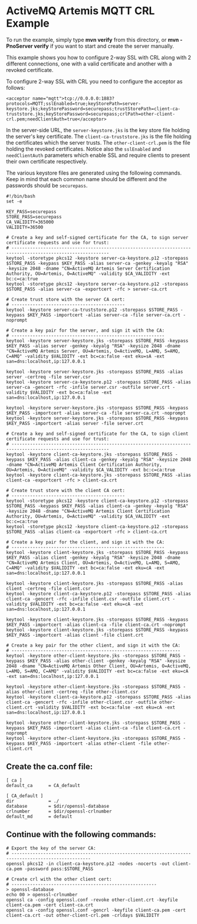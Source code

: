 # ActiveMQ Artemis MQTT CRL Example

To run the example, simply type **mvn verify** from this directory, or **mvn -PnoServer verify** if you want to start and create the server manually.

This example shows you how to configure 2-way SSL with CRL along with 2 different connections, one with a valid certificate and another with a revoked certificate.

To configure 2-way SSL with CRL you need to configure the acceptor as follows:

```
<acceptor name="mqtt">tcp://0.0.0.0:1883?protocols=MQTT;sslEnabled=true;keyStorePath=server-keystore.jks;keyStorePassword=securepass;trustStorePath=client-ca-truststore.jks;keyStorePassword=securepass;crlPath=other-client-crl.pem;needClientAuth=true</acceptor>
```

In the server-side URL, the `server-keystore.jks` is the key store file holding the server's key certificate. The `client-ca-truststore.jks` is the file holding the certificates which the server trusts. The `other-client-crl.pem` is the file holding the revoked certificates. Notice also the `sslEnabled` and `needClientAuth` parameters which enable SSL and require clients to present their own certificate respectively.

The various keystore files are generated using the following commands. Keep in mind that each common name should be different and the passwords should be `securepass`.


```shell
#!/bin/bash
set -e

KEY_PASS=securepass
STORE_PASS=securepass
CA_VALIDITY=365000
VALIDITY=36500

# Create a key and self-signed certificate for the CA, to sign server certificate requests and use for trust:
# -----------------------------------------------------------------------------------------------------------
keytool -storetype pkcs12 -keystore server-ca-keystore.p12 -storepass $STORE_PASS -keypass $KEY_PASS -alias server-ca -genkey -keyalg "RSA" -keysize 2048 -dname "CN=ActiveMQ Artemis Server Certification Authority, OU=Artemis, O=ActiveMQ" -validity $CA_VALIDITY -ext bc:c=ca:true
keytool -storetype pkcs12 -keystore server-ca-keystore.p12 -storepass $STORE_PASS -alias server-ca -exportcert -rfc > server-ca.crt

# Create trust store with the server CA cert:
# -------------------------------------------
keytool -keystore server-ca-truststore.p12 -storepass $STORE_PASS -keypass $KEY_PASS -importcert -alias server-ca -file server-ca.crt -noprompt

# Create a key pair for the server, and sign it with the CA:
# ----------------------------------------------------------
keytool -keystore server-keystore.jks -storepass $STORE_PASS -keypass $KEY_PASS -alias server -genkey -keyalg "RSA" -keysize 2048 -dname "CN=ActiveMQ Artemis Server, OU=Artemis, O=ActiveMQ, L=AMQ, S=AMQ, C=AMQ" -validity $VALIDITY -ext bc=ca:false -ext eku=sA -ext san=dns:localhost,ip:127.0.0.1

keytool -keystore server-keystore.jks -storepass $STORE_PASS -alias server -certreq -file server.csr
keytool -keystore server-ca-keystore.p12 -storepass $STORE_PASS -alias server-ca -gencert -rfc -infile server.csr -outfile server.crt -validity $VALIDITY -ext bc=ca:false -ext san=dns:localhost,ip:127.0.0.1

keytool -keystore server-keystore.jks -storepass $STORE_PASS -keypass $KEY_PASS -importcert -alias server-ca -file server-ca.crt -noprompt
keytool -keystore server-keystore.jks -storepass $STORE_PASS -keypass $KEY_PASS -importcert -alias server -file server.crt

# Create a key and self-signed certificate for the CA, to sign client certificate requests and use for trust:
# -----------------------------------------------------------------------------------------------------------
keytool -keystore client-ca-keystore.jks -storepass $STORE_PASS -keypass $KEY_PASS -alias client-ca -genkey -keyalg "RSA" -keysize 2048 -dname "CN=ActiveMQ Artemis Client Certification Authority, OU=Artemis, O=ActiveMQ" -validity $CA_VALIDITY -ext bc:c=ca:true
keytool -keystore client-ca-keystore.jks -storepass $STORE_PASS -alias client-ca -exportcert -rfc > client-ca.crt

# Create trust store with the client CA cert:
# -------------------------------------------
keytool -storetype pkcs12 -keystore client-ca-keystore.p12 -storepass $STORE_PASS -keypass $KEY_PASS -alias client-ca -genkey -keyalg "RSA" -keysize 2048 -dname "CN=ActiveMQ Artemis Client Certification Authority, OU=Artemis, O=ActiveMQ" -validity $CA_VALIDITY -ext bc:c=ca:true
keytool -storetype pkcs12 -keystore client-ca-keystore.p12 -storepass $STORE_PASS -alias client-ca -exportcert -rfc > client-ca.crt

# Create a key pair for the client, and sign it with the CA:
# ----------------------------------------------------------
keytool -keystore client-keystore.jks -storepass $STORE_PASS -keypass $KEY_PASS -alias client -genkey -keyalg "RSA" -keysize 2048 -dname "CN=ActiveMQ Artemis Client, OU=Artemis, O=ActiveMQ, L=AMQ, S=AMQ, C=AMQ" -validity $VALIDITY -ext bc=ca:false -ext eku=cA -ext san=dns:localhost,ip:127.0.0.1

keytool -keystore client-keystore.jks -storepass $STORE_PASS -alias client -certreq -file client.csr
keytool -keystore client-ca-keystore.p12 -storepass $STORE_PASS -alias client-ca -gencert -rfc -infile client.csr -outfile client.crt -validity $VALIDITY -ext bc=ca:false -ext eku=cA -ext san=dns:localhost,ip:127.0.0.1

keytool -keystore client-keystore.jks -storepass $STORE_PASS -keypass $KEY_PASS -importcert -alias client-ca -file client-ca.crt -noprompt
keytool -keystore client-keystore.jks -storepass $STORE_PASS -keypass $KEY_PASS -importcert -alias client -file client.crt

# Create a key pair for the other client, and sign it with the CA:
# ----------------------------------------------------------------
keytool -keystore other-client-keystore.jks -storepass $STORE_PASS -keypass $KEY_PASS -alias other-client -genkey -keyalg "RSA" -keysize 2048 -dname "CN=ActiveMQ Artemis Other Client, OU=Artemis, O=ActiveMQ, L=AMQ, S=AMQ, C=AMQ" -validity $VALIDITY -ext bc=ca:false -ext eku=cA -ext san=dns:localhost,ip:127.0.0.1

keytool -keystore other-client-keystore.jks -storepass $STORE_PASS -alias other-client -certreq -file other-client.csr
keytool -keystore client-ca-keystore.p12 -storepass $STORE_PASS -alias client-ca -gencert -rfc -infile other-client.csr -outfile other-client.crt -validity $VALIDITY -ext bc=ca:false -ext eku=cA -ext san=dns:localhost,ip:127.0.0.1

keytool -keystore other-client-keystore.jks -storepass $STORE_PASS -keypass $KEY_PASS -importcert -alias client-ca -file client-ca.crt -noprompt
keytool -keystore other-client-keystore.jks -storepass $STORE_PASS -keypass $KEY_PASS -importcert -alias other-client -file other-client.crt
```
## Create the ca.conf file:

```
[ ca ]
default_ca      = CA_default

[ CA_default ]
dir             = ./
database        = $dir/openssl-database
crlnumber       = $dir/openssl-crlnumber
default_md      = default
```

## Continue with the following commands:

```shell
# Export the key of the server CA:
# ----------------------------------------------------------------------------------------------------
openssl pkcs12 -in client-ca-keystore.p12 -nodes -nocerts -out client-ca.pem -password pass:$STORE_PASS

# Create crl with the other client cert:
# -------------------------------------------------------
> openssl-database
echo 00 > openssl-crlnumber
openssl ca -config openssl.conf -revoke other-client.crt -keyfile client-ca.pem -cert client-ca.crt
openssl ca -config openssl.conf -gencrl -keyfile client-ca.pem -cert client-ca.crt -out other-client-crl.pem -crldays $VALIDITY
```
